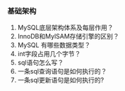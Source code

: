### 基础架构

1. MySQL底层架构体系及每层作用？
2. InnoDB和MylSAM存储引擎的区别？
3. MySQL 有哪些数据类型？
4. int字段占用几个字节？
5. sql语句怎么写？
6. 一条sql查询语句是如何执行的？
7. 一条sql更新语句是如何执行的?
